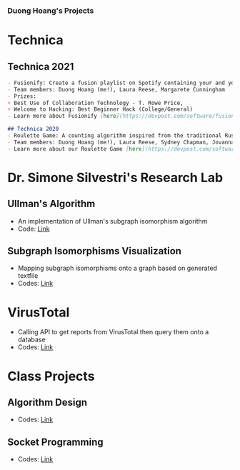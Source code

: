 ### Duong Hoang's Projects


# Technica

## Technica 2021
```markdown
- Fusionify: Create a fusion playlist on Spotify containing your and your friends' favorite tracks
- Team members: Duong Hoang (me!), Laura Reese, Margarete Cunningham
- Prizes: 
+ Best Use of Collaboration Technology - T. Rowe Price, 
+ Welcome to Hacking: Best Beginner Hack (College/General)
- Learn more about Fusionify [here](https://devpost.com/software/fusionify)
```
```markdown
## Technica 2020
- Roulette Game: A counting algorithm inspired from the traditional Russian Roulette game where there is only one loser of each game
- Team members: Duong Hoang (me!), Laura Reese, Sydney Chapman, Jovanna Hernandez
- Learn more about our Roulette Game [here](https://devpost.com/software/roulette-game-3x8uwh)
```

# Dr. Simone Silvestri's Research Lab

## Ullman's Algorithm
- An implementation of Ullman's subgraph isomorphism algorithm
- Code: [Link](url)

## Subgraph Isomorphisms Visualization
- Mapping subgraph isomorphisms onto a graph based on generated textfile
- Codes: [Link](url)


# VirusTotal 
- Calling API to get reports from VirusTotal then query them onto a database
- Codes: [Link](url)


# Class Projects

## Algorithm Design
- Codes:
[Link](url)

## Socket Programming
- Codes:
[Link](url)

